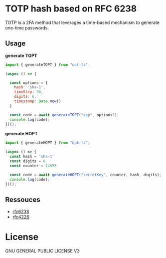 # TOTP hash based on RFC 6238

TOTP is a 2FA method that leverages a time-based mechanism to generate one-time
passwords.

## Usage

**generate TOPT**
```js
import { generateTOPT } from "opt-ts";

(async () => {

  const options = {
    hash: 'sha-1',
    timeStep: 30,
    digits: 6,
    timestamp: Date.now()
  }

  const code = await generateTOPT("key", options?);
  console.log(code);
})();
```

**generate HOPT**
```js
import { generateHOPT } from "opt-ts";

(async () => {
  const hash = 'sha-1'
  const digits = 6
  const counter = 14653

  const code = await generateHOPT("secretKey", counter, hash, digits);
  console.log(code);
})();
```

## Ressouces

- [rfc6238](https://datatracker.ietf.org/doc/html/rfc6238)
- [rfc4226](https://datatracker.ietf.org/doc/html/rfc4226)

# License
GNU GENERAL PUBLIC LICENSE V3